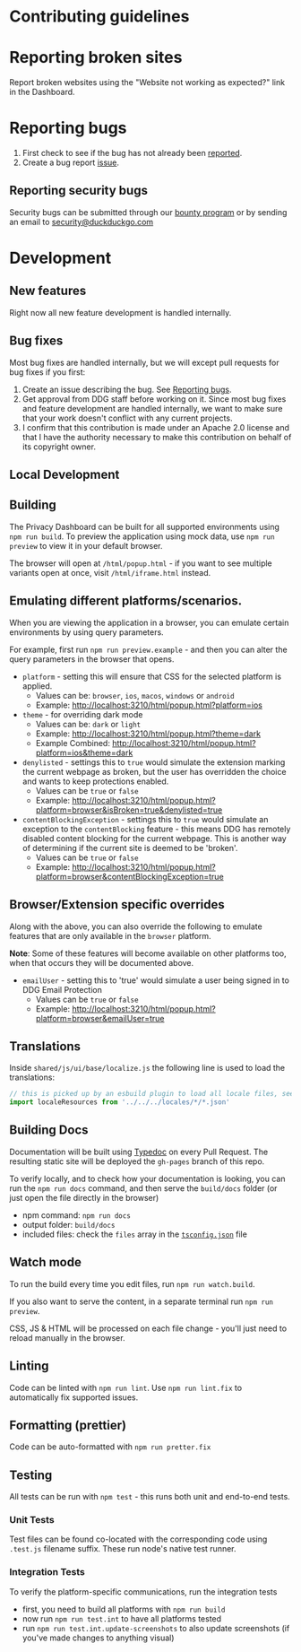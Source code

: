 # Contributing guidelines

# Reporting broken sites

Report broken websites using the "Website not working as expected?" link in the Dashboard.

# Reporting bugs

1. First check to see if the bug has not already been [reported](https://github.com/duckduckgo/privacy-dashboard/issues).
2. Create a bug report [issue](https://github.com/duckduckgo/privacy-dashboard/issues/new?template=bug_report.md).

## Reporting security bugs

Security bugs can be submitted through our [bounty program](https://hackerone.com/duckduckgo/reports/new?type=team&report_type=vulnerability) or by sending an email to security@duckduckgo.com

# Development

## New features

Right now all new feature development is handled internally.

## Bug fixes

Most bug fixes are handled internally, but we will except pull requests for bug fixes if you first:

1. Create an issue describing the bug. See [Reporting bugs](CONTRIBUTING.md#reporting-bugs).
2. Get approval from DDG staff before working on it. Since most bug fixes and feature development are handled internally, we want to make sure that your work doesn't conflict with any current projects.
3. I confirm that this contribution is made under an Apache 2.0 license and that I have the authority necessary to make this contribution on behalf of its copyright owner.

## Local Development

## Building

The Privacy Dashboard can be built for all supported environments using
`npm run build`. To preview the application using mock data, use
`npm run preview` to view it in your default browser.

The browser will open at `/html/popup.html` - if you want to see multiple variants
open at once, visit `/html/iframe.html` instead.

## Emulating different platforms/scenarios.

When you are viewing the application in a browser, you can emulate certain environments
by using query parameters.

For example, first run `npm run preview.example` - and then you can alter the query parameters
in the browser that opens.

-   `platform` - setting this will ensure that CSS for the selected platform is applied.
    -   Values can be: `browser`, `ios`, `macos`, `windows` or `android`
    -   Example: [http://localhost:3210/html/popup.html?platform=ios](http://localhost:3210/html/popup.html?platform=ios)
-   `theme` - for overriding dark mode
    -   Values can be: `dark` or `light`
    -   Example: [http://localhost:3210/html/popup.html?theme=dark](http://localhost:3210/html/popup.html?theme=dark)
    -   Example Combined: [http://localhost:3210/html/popup.html?platform=ios&theme=dark](http://localhost:3210/html/popup.html?platform=ios&theme=dark)
-   `denylisted` - settings this to `true` would simulate the extension marking the current webpage
    as broken, but the user has overridden the choice and wants to keep protections enabled.
    -   Values can be `true` or `false`
    -   Example: [http://localhost:3210/html/popup.html?platform=browser&isBroken=true&denylisted=true](http://localhost:3210/html/popup.html?platform=browser&isBroken=true&denylisted=true)
-   `contentBlockingException` - settings this to `true` would simulate an exception to the `contentBlocking` feature - this means DDG has remotely
    disabled content blocking for the current webpage. This is another way of determining if the current site is deemed to be 'broken'.
    -   Values can be `true` or `false`
    -   Example: [http://localhost:3210/html/popup.html?platform=browser&contentBlockingException=true](http://localhost:3210/html/popup.html?platform=browser&contentBlockingException=true)

## Browser/Extension specific overrides

Along with the above, you can also override the following to emulate features that are only available in the `browser` platform.

**Note**: Some of these features will become available on other platforms too, when that occurs
they will be documented above.

-   `emailUser` - setting this to 'true' would simulate a user being signed in to DDG Email Protection
    -   Values can be `true` or `false`
    -   Example: [http://localhost:3210/html/popup.html?platform=browser&emailUser=true](http://localhost:3210/html/popup.html?platform=browser&emailUser=true)

## Translations

Inside `shared/js/ui/base/localize.js` the following line is used to load the translations:

```js
// this is picked up by an esbuild plugin to load all locale files, see `scripts/bundle.mjs`
import localeResources from '../../../locales/*/*.json'
```

## Building Docs

Documentation will be built using [Typedoc](https://typedoc.org/) on every Pull Request. The resulting static site will be deployed the
`gh-pages` branch of this repo.

To verify locally, and to check how your documentation is looking, you can run the `npm run docs` command, and then
serve the `build/docs` folder (or just open the file directly in the browser)

-   npm command: `npm run docs`
-   output folder: `build/docs`
-   included files: check the `files` array in the [`tsconfig.json`](./tsconfig.json) file

## Watch mode

To run the build every time you edit files, run `npm run watch.build`.

If you also want to serve the content, in a separate terminal run `npm run preview`.

CSS, JS & HTML will be processed on each file change - you'll just need to reload manually in the browser.

## Linting

Code can be linted with `npm run lint`. Use `npm run lint.fix` to automatically
fix supported issues.

## Formatting (prettier)

Code can be auto-formatted with `npm run pretter.fix`

## Testing

All tests can be run with `npm test` - this runs both unit and end-to-end
tests.

### Unit Tests

Test files can be found co-located with the corresponding code using `.test.js` filename suffix. These run node's native test runner.

### Integration Tests

To verify the platform-specific communications, run the integration tests

-   first, you need to build all platforms with `npm run build`
-   now run `npm run test.int` to have all platforms tested
-   run `npm run test.int.update-screenshots` to also update screenshots (if you've made changes to anything visual)

